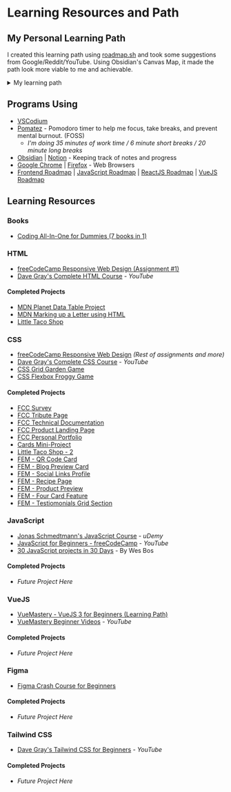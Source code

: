 # Learning Resources and Path

## My Personal Learning Path

I created this learning path using [roadmap.sh](https://roadmap.sh/) and took some suggestions from Google/Reddit/YouTube. Using Obsidian's Canvas Map, it made the path look more viable to me and achievable.

<details>
    <summary>My learning path</summary>
        <img src="https://github.com/kylecreate/100DaysOfCode/blob/main/imgs/LearningPath.png" alt="Personal Learning roadmap" title="Personal Learning roadmap">
        <p style="font-size: 12">Path last updated: 4/8/24</p>
</details>

## Programs Using
* [VSCodium](https://vscodium.com/)
* [Pomatez](https://github.com/zidoro/pomatez) - Pomodoro timer to help me focus, take breaks, and prevent mental burnout. (FOSS)
    * <i>I'm doing 35 minutes of work time / 6 minute short breaks / 20 minute long breaks</i>
* [Obsidian](https://obsidian.md/) | [Notion](https://www.notion.so/) - Keeping track of notes and progress
* [Google Chrome](https://www.google.com/chrome/) | [Firefox](https://www.mozilla.org/en-US/firefox/new/) - Web Browsers
* [Frontend Roadmap](https://roadmap.sh/frontend) | [JavaScript Roadmap](https://roadmap.sh/javascript) | [ReactJS Roadmap](https://roadmap.sh/react) | [VueJS Roadmap](https://roadmap.sh/vue)

## Learning Resources

### Books
* [Coding All-In-One for Dummies (7 books in 1)](https://www.dummies.com/book/technology/programming-web-design/coding/coding-all-in-one-for-dummies-281666/)

### HTML
* [freeCodeCamp Responsive Web Design (Assignment #1)](https://www.freecodecamp.org/learn/2022/responsive-web-design/)
* [Dave Gray's Complete HTML Course](https://www.youtube.com/watch?v=mJgBOIoGihA) - <i>YouTube</i>
#### Completed Projects
* [MDN Planet Data Table Project](https://developer.mozilla.org/en-US/docs/Learn/HTML/Tables/Structuring_planet_data)
* [MDN Marking up a Letter using HTML](https://developer.mozilla.org/en-US/docs/Learn/HTML/Introduction_to_HTML/Marking_up_a_letter)
* [Little Taco Shop](https://github.com/kylecreate/LTS)

### CSS
* [freeCodeCamp Responsive Web Design](https://www.freecodecamp.org/learn/2022/responsive-web-design/) <i>(Rest of assignments and more)</i>
* [Dave Gray's Complete CSS Course](https://www.youtube.com/watch?v=n4R2E7O-Ngo) - <i>YouTube</i>
* [CSS Grid Garden Game](https://cssgridgarden.com/)
* [CSS Flexbox Froggy Game](https://flexboxfroggy.com/)
#### Completed Projects
* [FCC Survey](https://github.com/kylecreate/FCC-Survey)
* [FCC Tribute Page](https://github.com/kylecreate/FCC-Tribute)
* [FCC Technical Documentation](https://github.com/kylecreate/FCC-TechDoc)
* [FCC Product Landing Page](https://github.com/kylecreate/FCC-ProductLanding)
* [FCC Personal Portfolio](https://github.com/kylecreate/FCC-Portfolio)
* [Cards Mini-Project](https://github.com/kylecreate/CardMiniProject)
* [Little Taco Shop - 2](https://github.com/kylecreate/LTS2)
* [FEM - QR Code Card](https://www.frontendmentor.io/challenges/qr-code-component-iux_sIO_H/hub)
* [FEM - Blog Preview Card](https://www.frontendmentor.io/challenges/blog-preview-card-ckPaj01IcS)
* [FEM - Social Links Profile](https://www.frontendmentor.io/challenges/social-links-profile-UG32l9m6dQ)
* [FEM - Recipe Page](https://www.frontendmentor.io/challenges/recipe-page-KiTsR8QQKm)
* [FEM - Product Preview](https://www.frontendmentor.io/challenges/product-preview-card-component-GO7UmttRfa/hub)
* [FEM - Four Card Feature](https://www.frontendmentor.io/challenges/four-card-feature-section-weK1eFYK)
* [FEM - Testiomonials Grid Section](https://www.frontendmentor.io/challenges/testimonials-grid-section-Nnw6J7Un7/hub)

### JavaScript
* [Jonas Schmedtmann's JavaScript Course](https://www.udemy.com/course/the-complete-javascript-course/) - <i>uDemy</i>
* [JavaScript for Beginners - freeCodeCamp](https://www.youtube.com/watch?v=PkZNo7MFNFg) - <i>YouTube</i>
* [30 JavaScript projects in 30 Days](https://javascript30.com/) - By Wes Bos
#### Completed Projects
* <i>Future Project Here</i>

### VueJS
* [VueMastery - VueJS 3 for Beginners (Learning Path)](https://www.vuemastery.com/learning-path/beginner)
* [VueMastery Beginner Videos](https://www.youtube.com/@VueMastery/search?query=beginner) - <i>YouTube</i>
#### Completed Projects
* <i>Future Project Here</i>

### Figma
* [Figma Crash Course for Beginners](https://www.youtube.com/watch?v=o1nCmiW6auE)
#### Completed Projects
* <i>Future Project Here</i>

### Tailwind CSS
* [Dave Gray's Tailwind CSS for Beginners](https://www.youtube.com/watch?v=lCxcTsOHrjo) - <i>YouTube</i>
#### Completed Projects
* <i>Future Project Here</i>